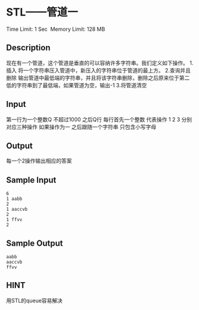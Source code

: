 # STL——管道一
Time Limit: 1 Sec  Memory Limit: 128 MB


## Description
现在有一个管道，这个管道是垂直的可以容纳许多字符串。我们定义如下操作。
1.插入 将一个字符串压入管道中，新压入的字符串位于管道的最上方。
2.查询并且删除 输出管道中最低端的字符串，并且将该字符串删除，删除之后原来位于第二低的字符串到了最低端，如果管道为空，输出-1
3.将管道清空



## Input
第一行为一个整数Q 不超过1000
之后Q行 每行首先一个整数 代表操作 1 2 3 分别对应三种操作
如果操作为一 之后跟随一个字符串 只包含小写字母



## Output
每一个2操作输出相应的答案



## Sample Input
```
6
1 aabb
2
1 aaccvb
2
1 ffvv
2

```
## Sample Output
```
aabb
aaccvb
ffvv

```

## HINT
用STL的queue容易解决
